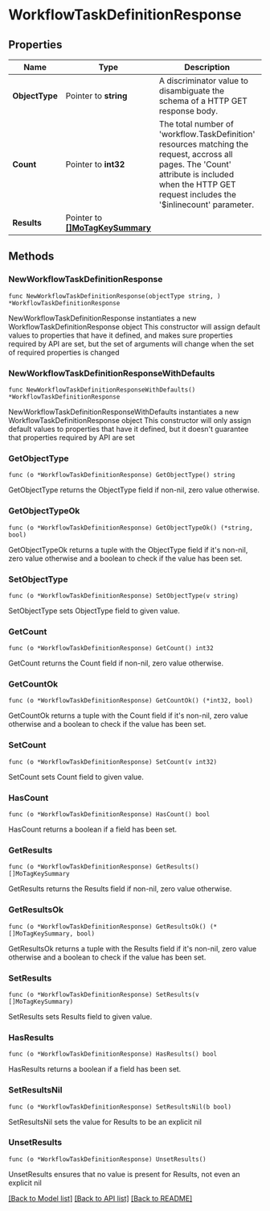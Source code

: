 # WorkflowTaskDefinitionResponse

## Properties

Name | Type | Description | Notes
------------ | ------------- | ------------- | -------------
**ObjectType** | Pointer to **string** | A discriminator value to disambiguate the schema of a HTTP GET response body. | 
**Count** | Pointer to **int32** | The total number of &#39;workflow.TaskDefinition&#39; resources matching the request, accross all pages. The &#39;Count&#39; attribute is included when the HTTP GET request includes the &#39;$inlinecount&#39; parameter. | [optional] 
**Results** | Pointer to [**[]MoTagKeySummary**](MoTagKeySummary.md) |  | [optional] 

## Methods

### NewWorkflowTaskDefinitionResponse

`func NewWorkflowTaskDefinitionResponse(objectType string, ) *WorkflowTaskDefinitionResponse`

NewWorkflowTaskDefinitionResponse instantiates a new WorkflowTaskDefinitionResponse object
This constructor will assign default values to properties that have it defined,
and makes sure properties required by API are set, but the set of arguments
will change when the set of required properties is changed

### NewWorkflowTaskDefinitionResponseWithDefaults

`func NewWorkflowTaskDefinitionResponseWithDefaults() *WorkflowTaskDefinitionResponse`

NewWorkflowTaskDefinitionResponseWithDefaults instantiates a new WorkflowTaskDefinitionResponse object
This constructor will only assign default values to properties that have it defined,
but it doesn't guarantee that properties required by API are set

### GetObjectType

`func (o *WorkflowTaskDefinitionResponse) GetObjectType() string`

GetObjectType returns the ObjectType field if non-nil, zero value otherwise.

### GetObjectTypeOk

`func (o *WorkflowTaskDefinitionResponse) GetObjectTypeOk() (*string, bool)`

GetObjectTypeOk returns a tuple with the ObjectType field if it's non-nil, zero value otherwise
and a boolean to check if the value has been set.

### SetObjectType

`func (o *WorkflowTaskDefinitionResponse) SetObjectType(v string)`

SetObjectType sets ObjectType field to given value.


### GetCount

`func (o *WorkflowTaskDefinitionResponse) GetCount() int32`

GetCount returns the Count field if non-nil, zero value otherwise.

### GetCountOk

`func (o *WorkflowTaskDefinitionResponse) GetCountOk() (*int32, bool)`

GetCountOk returns a tuple with the Count field if it's non-nil, zero value otherwise
and a boolean to check if the value has been set.

### SetCount

`func (o *WorkflowTaskDefinitionResponse) SetCount(v int32)`

SetCount sets Count field to given value.

### HasCount

`func (o *WorkflowTaskDefinitionResponse) HasCount() bool`

HasCount returns a boolean if a field has been set.

### GetResults

`func (o *WorkflowTaskDefinitionResponse) GetResults() []MoTagKeySummary`

GetResults returns the Results field if non-nil, zero value otherwise.

### GetResultsOk

`func (o *WorkflowTaskDefinitionResponse) GetResultsOk() (*[]MoTagKeySummary, bool)`

GetResultsOk returns a tuple with the Results field if it's non-nil, zero value otherwise
and a boolean to check if the value has been set.

### SetResults

`func (o *WorkflowTaskDefinitionResponse) SetResults(v []MoTagKeySummary)`

SetResults sets Results field to given value.

### HasResults

`func (o *WorkflowTaskDefinitionResponse) HasResults() bool`

HasResults returns a boolean if a field has been set.

### SetResultsNil

`func (o *WorkflowTaskDefinitionResponse) SetResultsNil(b bool)`

 SetResultsNil sets the value for Results to be an explicit nil

### UnsetResults
`func (o *WorkflowTaskDefinitionResponse) UnsetResults()`

UnsetResults ensures that no value is present for Results, not even an explicit nil

[[Back to Model list]](../README.md#documentation-for-models) [[Back to API list]](../README.md#documentation-for-api-endpoints) [[Back to README]](../README.md)


